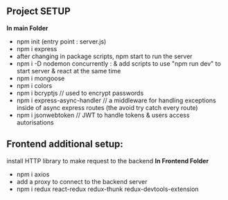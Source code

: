 ## Project SETUP

**In main Folder**

- npm init (entry point : server.js)
- npm i express
- after changing in package scripts, npm start to run the server
- npm i -D nodemon concurrently : & add scripts to use "npm run dev" to start server & react at the same time
- npm i mongoose
- npm i colors
- npm i bcryptjs // used to encrypt passwords
- npm i express-async-handler // a middleware for handling exceptions inside of async express routes (the avoid try catch every route)
- npm i jsonwebtoken // JWT to handle tokens & users access autorisations

## Frontend additional setup:

install HTTP library to make request to the backend
**In Frontend Folder**

- npm i axios
- add a proxy to connect to the backend server
- npm i redux react-redux redux-thunk redux-devtools-extension
